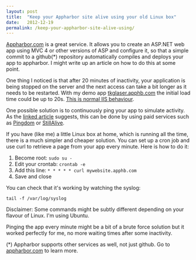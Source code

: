 ```yaml
---
layout: post
title:  "Keep your Appharbor site alive using your old Linux box"
date:   2012-12-19
permalink: /keep-your-appharbor-site-alive-using/
---
```

[Appharbor.com](http://appharbor.com/) is a great service. It allows you to create an ASP.NET web app using MVC 4 or other versions of ASP and configure it, so that a simple commit to a github(*) repository automatically compiles and deploys your app to appharbor. I might write up an article on how to do this at some point.

One thing I noticed is that after 20 minutes of inactivity, your application is being stopped on 
the server and the next access can take a bit longer as it needs to be restarted. With my demo app 
[tkglaser.apphb.com](http://tkglaser.apphb.com/) the initial load time could be up to 20s. 
[This is normal IIS behaviour](http://stackoverflow.com/questions/9242676/how-do-i-improve-app-performance-on-appharbor).

One possible solution is to continuously ping your app to simulate activity. As the 
[linked article](http://stackoverflow.com/questions/9242676/how-do-i-improve-app-performance-on-appharbor) suggests, this
can be done by using paid services such as [Pingdom](https://www.pingdom.com/) or [StillAlive](https://stillalive.com/).

If you have (like me) a little Linux box at home, which is running all the time, there is a much simpler and cheaper solution. You can set up a cron job and use curl to retrieve a page from your app every minute. 
Here is how to do it:

1. Become root: `sudo su -`
2. Edit your crontab: `crontab -e`
3. Add this line: `* * * * * curl mywebsite.apphb.com`
4. Save and close

You can check that it's working by watching the syslog:
```
tail -f /var/log/syslog
```
Disclaimer: Some commands might be subtly different depending on your flavour of Linux. I'm using Ubuntu.

Pinging the app every minute might be a bit of a brute force solution but it worked perfectly for me, no more waiting times after some inactivity.

(*) Appharbor supports other services as well, not just github. Go to [appharbor.com](http://appharbor.com/) to learn more.
